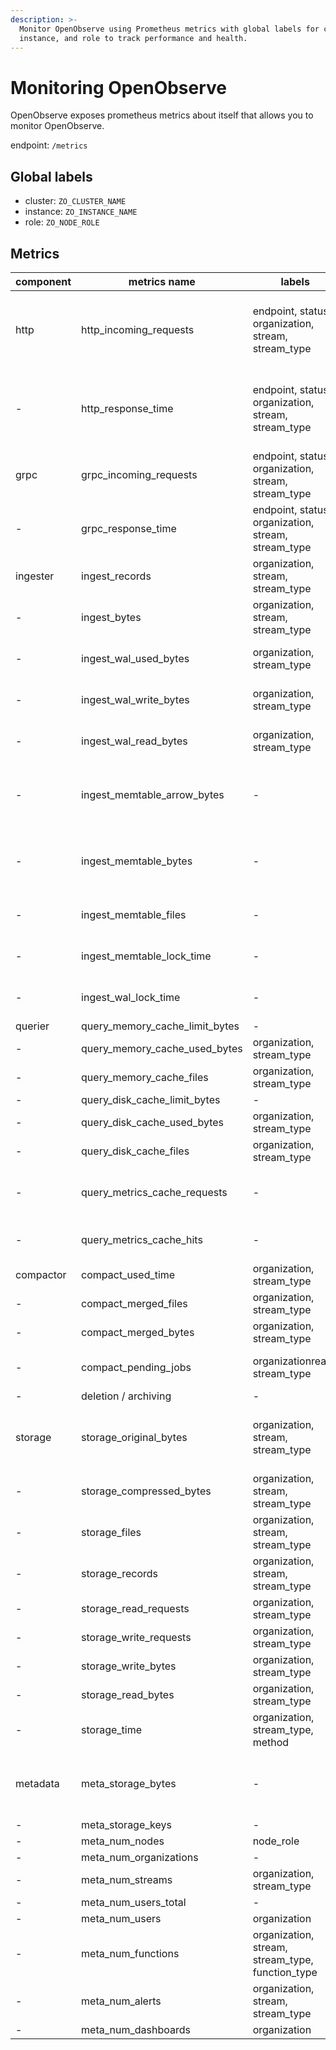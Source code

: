 ```yaml
---
description: >-
  Monitor OpenObserve using Prometheus metrics with global labels for cluster,
  instance, and role to track performance and health.
---
```

# Monitoring OpenObserve

OpenObserve exposes prometheus metrics about itself that allows you to monitor OpenObserve.

endpoint: `/metrics`

## Global labels

- cluster: `ZO_CLUSTER_NAME`
- instance: `ZO_INSTANCE_NAME`
- role: `ZO_NODE_ROLE`

## Metrics

| component | metrics name                   | labels                              | data type | desc |
|-----------|--------------------------------|-------------------------------------|-----------|------|
| http      | http_incoming_requests         | endpoint, status, organization, stream, stream_type | Counter   | endpoint: /_bulk, /_json, /_multi, /_search, /_around |
| -         | http_response_time             | endpoint, status, organization, stream, stream_type | Histogram | endpoint: /_bulk, /_json, /_multi, /_search, /_around |
| grpc      | grpc_incoming_requests         | endpoint, status, organization, stream, stream_type | Counter   | endpoint: search, event |
| -         | grpc_response_time             | endpoint, status, organization, stream, stream_type | Histogram | endpoint: search, event |
| ingester  | ingest_records                 | organization, stream, stream_type   | Counter   | - |
| -         | ingest_bytes                   | organization, stream, stream_type   | Counter   | - |
| -         | ingest_wal_used_bytes          | organization, stream_type           | Gauge     | currently WAL total size |
| -         | ingest_wal_write_bytes         | organization, stream_type           | Counter   | Ingestor WAL write bytes        |
| -         | ingest_wal_read_bytes          | organization, stream_type           | Counter   | Ingestor WAL read bytes         |
| -         | ingest_memtable_arrow_bytes    | -                                   | Gauge     | Ingestor in memory bytes of arrow format |
| -         | ingest_memtable_bytes          | -                                   | Gauge     | Ingestor in memory bytes of json format  |
| -         | ingest_memtable_files          | -                                   | Gauge     | Ingestor in memory files |
| -         | ingest_memtable_lock_time      | -                                   | Histogram | Ingestor memtable lock time |
| -         | ingest_wal_lock_time           | -                                   | Histogram | Ingestor wal lock time |
| querier   | query_memory_cache_limit_bytes | -                                   | Gauge     | - |
| -         | query_memory_cache_used_bytes  | organization, stream_type           | Gauge     | - |
| -         | query_memory_cache_files       | organization, stream_type           | Gauge     | - |
| -         | query_disk_cache_limit_bytes   | -                                   | Gauge     | - |
| -         | query_disk_cache_used_bytes    | organization, stream_type           | Gauge     | - |
| -         | query_disk_cache_files         | organization, stream_type           | Gauge     | - |
| -         | query_metrics_cache_requests   | -                                   | Counter   | Querier metrics cache requests. |
| -         | query_metrics_cache_hits       | -                                   | Counter   | Querier metrics cache hits. |
| compactor | compact_used_time              | organization, stream_type           | Counter   | - |
| -         | compact_merged_files           | organization, stream_type           | Counter   | - |
| -         | compact_merged_bytes           | organization, stream_type           | Counter   | - |
| -         | compact_pending_jobs           | organizationream, stream_type       | Gauge     | Compactor pending jobs count | 
| -         | deletion / archiving           | -                                   | -         | TODO |
| storage   | storage_original_bytes         | organization, stream, stream_type   | Gauge     | Storage metrics will be updated regularly. |
| -         | storage_compressed_bytes       | organization, stream, stream_type   | Gauge     | - |
| -         | storage_files                  | organization, stream, stream_type   | Gauge     | - |
| -         | storage_records                | organization, stream, stream_type   | Gauge     | - |
| -         | storage_read_requests          | organization, stream_type           | Counter   | - |
| -         | storage_write_requests         | organization, stream_type           | Counter   | - |
| -         | storage_write_bytes            | organization, stream_type           | Counter   | - |
| -         | storage_read_bytes             | organization, stream_type           | Counter   | - |
| -         | storage_time                   | organization, stream_type, method   | Counter   | method: get, put, delete |
| metadata  | meta_storage_bytes             | -                                   | Gauge     | Metadata metrics will be updated regularly. |
| -         | meta_storage_keys              | -                                   | Gauge     | - |
| -         | meta_num_nodes                 | node_role                           | Gauge     | node_role |
| -         | meta_num_organizations         | -                                   | Gauge     | - |
| -         | meta_num_streams               | organization, stream_type           | Gauge     | - |
| -         | meta_num_users_total           | -                                   | Gauge     | - |
| -         | meta_num_users                 | organization                        | Gauge     | - |
| -         | meta_num_functions             | organization, stream, stream_type, function_type | Gauge | - |
| -         | meta_num_alerts                | organization, stream, stream_type   | Gauge     | TODO |
| -         | meta_num_dashboards            | organization                        | Gauge     | TODO |
